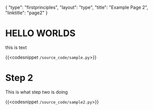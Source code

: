 {
    "type": "firstprinciples",
    "layout": "type",
    "title": "Example Page 2",
    "linktitle": "page2"
}

# HELLO WORLDS

this is text

{{<codesnippet `/source_code/sample.py`>}}

# Step 2
This is what step two is doing

{{<codesnippet `/source_code/sample2.py`>}}